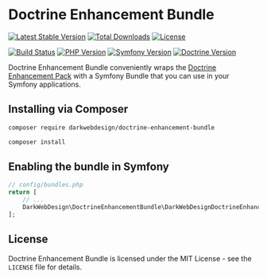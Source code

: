 # Doctrine Enhancement Bundle

[![Latest Stable Version](https://poser.pugx.org/darkwebdesign/doctrine-enhancement-bundle/v/stable?format=flat)](https://packagist.org/packages/darkwebdesign/doctrine-enhancement-bundle)
[![Total Downloads](https://poser.pugx.org/darkwebdesign/doctrine-enhancement-bundle/downloads?format=flat)](https://packagist.org/packages/darkwebdesign/doctrine-enhancement-bundle)
[![License](https://poser.pugx.org/darkwebdesign/doctrine-enhancement-bundle/license?format=flat)](https://packagist.org/packages/darkwebdesign/doctrine-enhancement-bundle)

[![Build Status](https://travis-ci.org/darkwebdesign/doctrine-enhancement-bundle.svg?branch=2.7)](https://travis-ci.org/darkwebdesign/doctrine-enhancement-bundle?branch=2.7)
[![PHP Version](https://img.shields.io/badge/php-7.1%2B-777BB3.svg)](https://php.net/)
[![Symfony Version](https://img.shields.io/badge/symfony-4.0%2B-93C74B.svg)](https://symfony.com/)
[![Doctrine Version](https://img.shields.io/badge/doctrine-2.7-2E6BC8.svg)](http://www.doctrine-project.org/)

Doctrine Enhancement Bundle conveniently wraps the [Doctrine Enhancement Pack](https://github.com/darkwebdesign/doctrine-enhancement-pack) with a Symfony Bundle that you can use
in your Symfony applications.

## Installing via Composer

```bash
composer require darkwebdesign/doctrine-enhancement-bundle
```

```bash
composer install
```

## Enabling the bundle in Symfony

```php
// config/bundles.php
return [
    // ...
    DarkWebDesign\DoctrineEnhancementBundle\DarkWebDesignDoctrineEnhancementBundle::class => ['all' => true],
];
```


## License

Doctrine Enhancement Bundle is licensed under the MIT License - see the `LICENSE` file for details.
